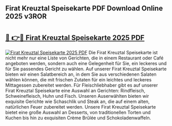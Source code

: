 ## Firat Kreuztal Speisekarte PDF Download Online 2025 v3ROR

# <h2><a href="http://gc6do7.nevu.top/?p=Firat+Kreuztal+Speisekarte">🔗 👉🔴 Firat Kreuztal Speisekarte 2025 PDF</a></h2>

[![Firat Kreuztal Speisekarte 2025 PDF](https://i.imgur.com/dBaPXMq.png)](http://gc6do7.nevu.top/?p=Firat+Kreuztal+Speisekarte)
Die Firat Kreuztal Speisekarte ist nicht mehr nur eine Liste von Gerichten, die in einem Restaurant oder Café angeboten werden, sondern auch eine Gelegenheit für Sie, ein leckeres und für Sie passendes Gericht zu wählen. Auf unserer Firat Kreuztal Speisekarte bieten wir einen Salatbereich an, in dem Sie aus verschiedenen Salaten wählen können, die mit frischen Zutaten für ein leichtes und leckeres Mittagessen zubereitet werden. Für Fleischliebhaber gibt es auf unserer Firat Kreuztal Speisekarte eine Auswahl an Gerichten: Rindfleisch, Schweinefleisch, Huhn und Fisch. Unseren Auserwählten bieten wir exquisite Gerichte wie Schaschlik und Steak an, die auf einem alten, natürlichen Feuer zubereitet werden. Unsere Firat Kreuztal Speisekarte bietet eine große Auswahl an Desserts, von traditionellen Torten und Kuchen bis hin zu exquisiten Crème Brûlée und Schokoladenwaffeln.
